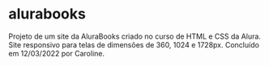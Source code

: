 # alurabooks
Projeto de um site da AluraBooks criado no curso de HTML e CSS da Alura.
Site responsivo para telas de dimensões de 360, 1024 e 1728px.
Concluído em 12/03/2022 por Caroline.
